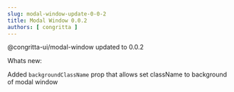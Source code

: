 ```yaml
---
slug: modal-window-update-0-0-2
title: Modal Window 0.0.2
authors: [ congritta ]
---
```


@congritta-ui/modal-window updated to 0.0.2

Whats new:

Added `backgroundClassName` prop that allows set className to background of modal window
